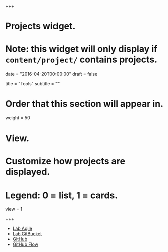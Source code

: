 +++
# Projects widget.
# Note: this widget will only display if `content/project/` contains projects.

date = "2016-04-20T00:00:00"
draft = false

title = "Tools"
subtitle = ""

# Order that this section will appear in.
weight = 50

# View.
# Customize how projects are displayed.
# Legend: 0 = list, 1 = cards.
view = 1

+++

- [Lab Agile](https://tree.taiga.io/project/ababup1192-dblab141-f/)
- [Lab GitBucket](http://ground.u-aizu.ac.jp:8080)
- [GitHub](https://github.com/dblab141-f)
- [GitHub Flow](https://hackmd.io/s/HyTi-_eBg)
